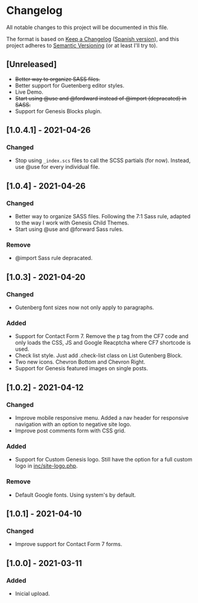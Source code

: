 # Changelog
All notable changes to this project will be documented in this file.

The format is based on [Keep a Changelog](https://keepachangelog.com/en/1.0.0/) ([Spanish version](https://keepachangelog.com/es-ES/1.0.0/)),
and this project adheres to [Semantic Versioning](https://semver.org/spec/v2.0.0.html) (or at least I'll try to).

## [Unreleased]
- ~~Better way to organize SASS files.~~
- Better support for Guetenberg editor styles.
- Live Demo.
- ~~Start using @use and @fordward instead of @import (depracated) in SASS.~~
- Support for Genesis Blocks plugin.

## [1.0.4.1] - 2021-04-26
### Changed
- Stop using `_index.scs` files to call the SCSS partials (for now). Instead, use @use for every individual file. 

## [1.0.4] - 2021-04-26
### Changed
- Better way to organize SASS files. Following the 7:1 Sass rule, adapted to the way I work with Genesis Child Themes. 
- Start using @use and @forward Sass rules.
### Remove
- @import Sass rule depracated.

## [1.0.3] - 2021-04-20
### Changed
- Gutenberg font sizes now not only apply to paragraphs.
### Added
- Support for Contact Form 7. Remove the p tag from the CF7 code and only loads the CSS, JS and Google Reacptcha where CF7 shortcode is used.
- Check list style. Just add .check-list class on List Gutenberg Block.
- Two new icons. Chevron Bottom and Chevron Right.
- Support for Genesis featured images on single posts. 

## [1.0.2] - 2021-04-12
### Changed
- Improve mobile responsive menu. Added a nav header for responsive navigation with an option to negative site logo.
- Improve post comments form with CSS grid.
### Added
- Support for Custom Genesis logo. Still have the option for a full custom logo in [inc/site-logo.php](./inc/site-logo.php).
### Remove
- Default Google fonts. Using system's by default.  

## [1.0.1] - 2021-04-10
### Changed
- Improve support for Contact Form 7 forms.

## [1.0.0] - 2021-03-11
### Added
- Inicial upload.